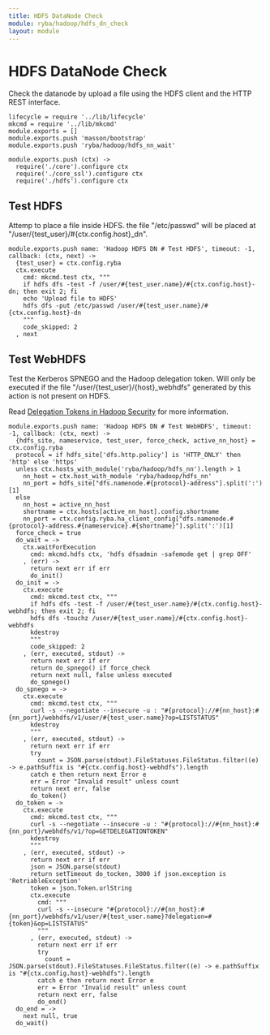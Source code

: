 ```yaml
---
title: HDFS DataNode Check
module: ryba/hadoop/hdfs_dn_check
layout: module
---
```


# HDFS DataNode Check

Check the datanode by upload a file using the HDFS client and the HTTP REST
interface.

    lifecycle = require '../lib/lifecycle'
    mkcmd = require '../lib/mkcmd'
    module.exports = []
    module.exports.push 'masson/bootstrap'
    module.exports.push 'ryba/hadoop/hdfs_nn_wait'

    module.exports.push (ctx) ->
      require('./core').configure ctx
      require('./core_ssl').configure ctx
      require('./hdfs').configure ctx

## Test HDFS

Attemp to place a file inside HDFS. the file "/etc/passwd" will be placed at 
"/user/{test\_user}/#{ctx.config.host}\_dn".

    module.exports.push name: 'Hadoop HDFS DN # Test HDFS', timeout: -1, callback: (ctx, next) ->
      {test_user} = ctx.config.ryba
      ctx.execute
        cmd: mkcmd.test ctx, """
        if hdfs dfs -test -f /user/#{test_user.name}/#{ctx.config.host}-dn; then exit 2; fi
        echo 'Upload file to HDFS'
        hdfs dfs -put /etc/passwd /user/#{test_user.name}/#{ctx.config.host}-dn
        """
        code_skipped: 2
      , next

## Test WebHDFS

Test the Kerberos SPNEGO and the Hadoop delegation token. Will only be 
executed if the file "/user/{test\_user}/{host}\_webhdfs" generated by this action 
is not present on HDFS.

Read [Delegation Tokens in Hadoop Security](http://www.kodkast.com/blogs/hadoop/delegation-tokens-in-hadoop-security) 
for more information.

    module.exports.push name: 'Hadoop HDFS DN # Test WebHDFS', timeout: -1, callback: (ctx, next) ->
      {hdfs_site, nameservice, test_user, force_check, active_nn_host} = ctx.config.ryba
      protocol = if hdfs_site['dfs.http.policy'] is 'HTTP_ONLY' then 'http' else 'https'
      unless ctx.hosts_with_module('ryba/hadoop/hdfs_nn').length > 1
        nn_host = ctx.host_with_module 'ryba/hadoop/hdfs_nn'
        nn_port = hdfs_site["dfs.namenode.#{protocol}-address"].split(':')[1]
      else
        nn_host = active_nn_host
        shortname = ctx.hosts[active_nn_host].config.shortname
        nn_port = ctx.config.ryba.ha_client_config["dfs.namenode.#{protocol}-address.#{nameservice}.#{shortname}"].split(':')[1]
      force_check = true
      do_wait = ->
        ctx.waitForExecution
          cmd: mkcmd.hdfs ctx, 'hdfs dfsadmin -safemode get | grep OFF'
        , (err) ->
          return next err if err
          do_init()
      do_init = ->
        ctx.execute
          cmd: mkcmd.test ctx, """
          if hdfs dfs -test -f /user/#{test_user.name}/#{ctx.config.host}-webhdfs; then exit 2; fi
          hdfs dfs -touchz /user/#{test_user.name}/#{ctx.config.host}-webhdfs
          kdestroy
          """
          code_skipped: 2
        , (err, executed, stdout) ->
          return next err if err
          return do_spnego() if force_check
          return next null, false unless executed
          do_spnego()
      do_spnego = ->
        ctx.execute
          cmd: mkcmd.test ctx, """
          curl -s --negotiate --insecure -u : "#{protocol}://#{nn_host}:#{nn_port}/webhdfs/v1/user/#{test_user.name}?op=LISTSTATUS"
          kdestroy
          """
        , (err, executed, stdout) ->
          return next err if err
          try
            count = JSON.parse(stdout).FileStatuses.FileStatus.filter((e) -> e.pathSuffix is "#{ctx.config.host}-webhdfs").length
          catch e then return next Error e
          err = Error "Invalid result" unless count
          return next err, false
          do_token()
      do_token = ->
        ctx.execute
          cmd: mkcmd.test ctx, """
          curl -s --negotiate --insecure -u : "#{protocol}://#{nn_host}:#{nn_port}/webhdfs/v1/?op=GETDELEGATIONTOKEN"
          kdestroy
          """
        , (err, executed, stdout) ->
          return next err if err
          json = JSON.parse(stdout)
          return setTimeout do_tocken, 3000 if json.exception is 'RetriableException'
          token = json.Token.urlString
          ctx.execute
            cmd: """
            curl -s --insecure "#{protocol}://#{nn_host}:#{nn_port}/webhdfs/v1/user/#{test_user.name}?delegation=#{token}&op=LISTSTATUS"
            """
          , (err, executed, stdout) ->
            return next err if err
            try
              count = JSON.parse(stdout).FileStatuses.FileStatus.filter((e) -> e.pathSuffix is "#{ctx.config.host}-webhdfs").length
            catch e then return next Error e
            err = Error "Invalid result" unless count
            return next err, false
            do_end()
      do_end = ->
        next null, true
      do_wait()




